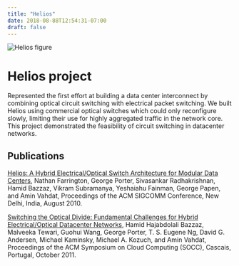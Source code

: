 ```yaml
---
title: "Helios"
date: 2018-08-88T12:54:31-07:00
draft: false
---
```


![Helios figure](/photos/helios-fig.jpg)

# Helios project

Represented the first effort at building a data center interconnect by
combining optical circuit switching with electrical packet switching. We built
Helios using commercial optical switches which could only reconfigure slowly,
limiting their use for highly aggregated traffic in the network core. This
project demonstrated the feasibility of circuit switching in datacenter
networks.

## Publications

[Helios: A Hybrid Electrical/Optical Switch Architecture for Modular Data
Centers](http://cseweb.ucsd.edu/~vahdat/papers/helios-sigcomm10.pdf), Nathan
Farrington, George Porter, Sivasankar Radhakrishnan, Hamid Bazzaz, Vikram
Subramanya, Yeshaiahu Fainman, George Papen, and Amin Vahdat, Proceedings of
the ACM SIGCOMM Conference, New Delhi, India, August 2010. 

[Switching the Optical Divide: Fundamental Challenges for Hybrid
Electrical/Optical Datacenter
Networks](http://cseweb.ucsd.edu/~gmporter/papers/SOCC11.pdf), Hamid
Hajabdolali Bazzaz, Malveeka Tewari, Guohui Wang, George Porter, T. S. Eugene
Ng, David G. Andersen, Michael Kaminsky, Michael A. Kozuch, and Amin Vahdat,
Proceedings of the ACM Symposium on Cloud Computing (SOCC), Cascais, Portugal,
October 2011.
